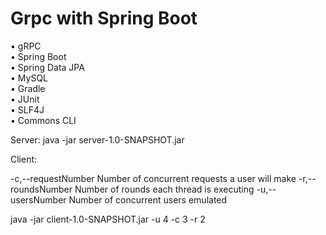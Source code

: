 # Grpc with Spring Boot

•	gRPC <br />
•	Spring Boot <br />
•	Spring Data JPA <br />
•	MySQL  <br />
•	Gradle <br />
•	JUnit  <br />
•	SLF4J  <br />
•	Commons CLI <br />


Server:
java -jar server-1.0-SNAPSHOT.jar 

Client:

-c,--requestNumber <arg>   Number of concurrent requests a user will make
-r,--roundsNumber <arg>    Number of rounds each thread is executing
-u,--usersNumber <arg>     Number of concurrent users emulated
  
java -jar client-1.0-SNAPSHOT.jar   -u  4   -c  3  -r   2
